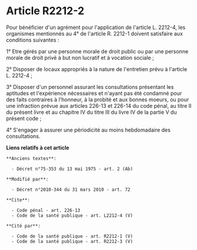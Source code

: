 # Article R2212-2

Pour bénéficier d'un agrément pour l'application de l'article L. 2212-4, les organismes mentionnés au 4° de l'article R.
2212-1 doivent satisfaire aux conditions suivantes : 

1° Etre gérés par une personne morale de droit public ou par une personne morale de droit privé à but non lucratif et à
vocation sociale ; 

2° Disposer de locaux appropriés à la nature de l'entretien prévu à l'article L. 2212-4 ; 

3° Disposer d'un personnel assurant les consultations présentant les aptitudes et l'expérience nécessaires et n'ayant pas été
condamné pour des faits contraires à l'honneur, à la probité et aux bonnes moeurs, ou pour une infraction prévue aux articles
226-13 et 226-14 du code pénal, au titre II du présent livre et au chapitre IV du titre III du livre IV de la partie V du
présent code ; 

4° S'engager à assurer une périodicité au moins hebdomadaire des consultations.

**Liens relatifs à cet article**

	**Anciens textes**:

	  - Décret n°75-353 du 13 mai 1975 - art. 2 (Ab)

	**Modifié par**:

	  - Décret n°2010-344 du 31 mars 2010 - art. 72

	**Cite**:

	  - Code pénal - art. 226-13
	  - Code de la santé publique - art. L2212-4 (V)

	**Cité par**:

	  - Code de la santé publique - art. R2212-1 (V)
	  - Code de la santé publique - art. R2212-3 (V)
